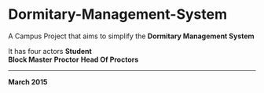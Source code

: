 # Dormitary-Management-System

A Campus Project that aims to simplify the **Dormitary Management System**

It has four actors
  **Student** <br />
  **Block Master**
  **Proctor**
  **Head Of Proctors**
 
 
 ---
 **March 2015**
